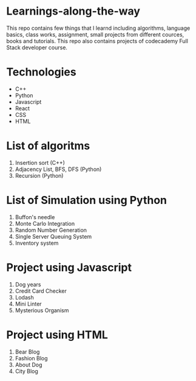 # Learnings-along-the-way
This repo contains few things that I learnd including algorithms, language basics, class works, assignment, small projects from different cources, books and tutorials. This repo also contains projects of codecademy Full Stack developer course.

# Technologies
* C++
* Python
* Javascript
* React 
* CSS
* HTML

# List of algoritms
1. Insertion sort (C++)
2. Adjacency List, BFS, DFS (Python) 
3. Recursion (Python)

# List of Simulation using Python
1. Buffon's needle
2. Monte Carlo Integration 
3. Random Number Generation
4. Single Server Queuing System
5. Inventory system

# Project using Javascript 
1. Dog years
2. Credit Card Checker
3. Lodash
4. Mini Linter
5. Mysterious Organism

# Project using HTML
1. Bear Blog
2. Fashion Blog
3. About Dog
4. City Blog
